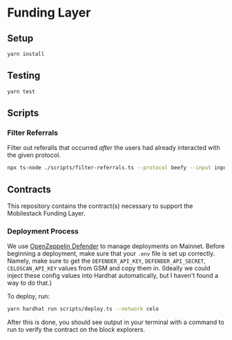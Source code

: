 # Funding Layer

## Setup

```bash
yarn install
```

## Testing

```bash
yarn test
```

## Scripts

### Filter Referrals

Filter out referalls that occurred *after* the users had already interacted with the given protocol. 

```bash
npx ts-node ./scripts/filter-referrals.ts --protocol beefy --input input.csv --output output.csv
```

## Contracts

This repository contains the contract(s) necessary to support the Mobilestack Funding Layer.

### Deployment Process

We use [OpenZeppelin Defender](https://www.openzeppelin.com/defender) to manage deployments on Mainnet. Before beginning a deployment, make sure that your `.env` file is set up correctly. Namely, make sure to get the `DEFENDER_API_KEY`, `DEFENDER_API_SECRET`, `CELOSCAN_API_KEY` values from GSM and copy them in. (Ideally we could inject these config values into Hardhat automatically, but I haven't found a way to do that.)

To deploy, run:

```bash
yarn hardhat run scripts/deploy.ts --network celo
```

After this is done, you should see output in your terminal with a command to run to verify the contract on the block explorers.
